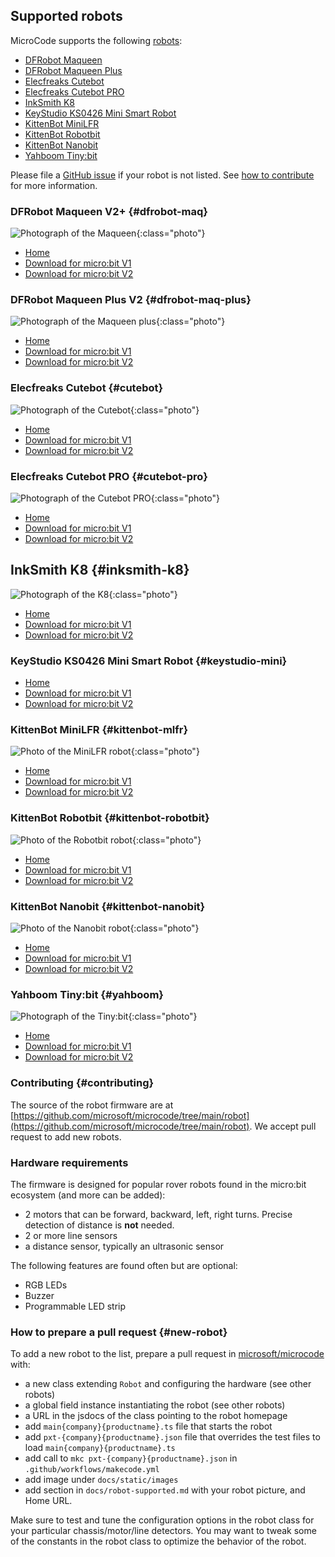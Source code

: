 ## Supported robots

MicroCode supports the following [robots](./robot.md):

-   [DFRobot Maqueen](#dfrobot-maq)
-   [DFRobot Maqueen Plus](#dfrobot-maq-plus)
-   [Elecfreaks Cutebot](#cutebot)
-   [Elecfreaks Cutebot PRO](#cutebot-pro)
-   [InkSmith K8](#inksmith-k8)
-   [KeyStudio KS0426 Mini Smart Robot](#keystudio-mini)
-   [KittenBot MiniLFR](#kittenbot-mlfr)
-   [KittenBot Robotbit](#kittenbot-robotbit)
-   [KittenBot Nanobit](#kittenbot-nanobit)
-   [Yahboom Tiny:bit](#yahboom)

Please file a [GitHub issue](https://github.com/microsoft/microcode/issues?q=is%3Aissue+is%3Aopen+label%3Arobot) if your robot is not listed.
See [how to contribute](#contributing) for more information.

### DFRobot Maqueen V2+ {#dfrobot-maq}

![Photograph of the Maqueen](./images/maqueen.jpeg){:class="photo"}

-   [Home](https://wiki.dfrobot.com/micro_Maqueen_for_micro_bit_SKU_ROB0148-EN)
-   [Download for micro:bit V1](https://microsoft.github.io/microcode/assets/robothex/microcode-robot-dfrobot-maqueen-for-microbit-v1.hex)
-   [Download for micro:bit V2](https://microsoft.github.io/microcode/assets/robothex/microcode-robot-dfrobot-maqueen-for-microbit-v2.hex)

### DFRobot Maqueen Plus V2 {#dfrobot-maq-plus}

![Photograph of the Maqueen plus](./images/dfrobotmaqueenplusv2.jpg){:class="photo"}

-   [Home](https://www.dfrobot.com/product-2026.html)
-   [Download for micro:bit V1](https://microsoft.github.io/microcode/assets/robothex/microcode-robot-dfrobot-maqueen-plus-for-microbit-v1.hex)
-   [Download for micro:bit V2](https://microsoft.github.io/microcode/assets/robothex/microcode-robot-dfrobot-maqueen-plus-for-microbit-v2.hex)

### Elecfreaks Cutebot {#cutebot}

![Photograph of the Cutebot](./images/cutebot.jpeg){:class="photo"}

-   [Home](https://www.elecfreaks.com/micro-bit-smart-cutebot.html)
-   [Download for micro:bit V1](https://microsoft.github.io/microcode/assets/robothex/microcode-robot-elecfreaks-cutebot-for-microbit-v1.hex)
-   [Download for micro:bit V2](https://microsoft.github.io/microcode/assets/robothex/microcode-robot-elecfreaks-cutebot-for-microbit-v2.hex)

### Elecfreaks Cutebot PRO {#cutebot-pro}

![Photograph of the Cutebot PRO](./images/cutebotpro.jpeg){:class="photo"}

-   [Home](https://shop.elecfreaks.com/products/elecfreaks-smart-cutebot-pro-v2-programming-robot-car-for-micro-bit)
-   [Download for micro:bit V1](https://microsoft.github.io/microcode/assets/robothex/microcode-robot-elecfreaks-cutebotpro-for-microbit-v1.hex)
-   [Download for micro:bit V2](https://microsoft.github.io/microcode/assets/robothex/microcode-robot-elecfreaks-cutebotpro-for-microbit-v2.hex)

## InkSmith K8 {#inksmith-k8}

![Photograph of the K8](./images/inksmithk8.webp){:class="photo"}

-   [Home](https://www.inksmith.ca/products/k8-robotics-kit)
-   [Download for micro:bit V1](https://microsoft.github.io/microcode/assets/robothex/microcode-robot-inksmith-k8-for-microbit-v1.hex)
-   [Download for micro:bit V2](https://microsoft.github.io/microcode/assets/robothex/microcode-robot-inksmith-k8-for-microbit-v2.hex)

### KeyStudio KS0426 Mini Smart Robot {#keystudio-mini}

-   [Home](https://wiki.keyestudio.com/KS0426_Keyestudio_Micro%EF%BC%9Abit_Mini_Smart_Robot_Car_Kit_V2)
-   [Download for micro:bit V1](https://microsoft.github.io/microcode/assets/robothex/microcode-robot-keystudio-minismartrobot-for-microbit-v1.hex)
-   [Download for micro:bit V2](https://microsoft.github.io/microcode/assets/robothex/microcode-robot-keystudio-minismartrobot-for-microbit-v2.hex)

### KittenBot MiniLFR {#kittenbot-mlfr}

![Photo of the MiniLFR robot](./images/minilfr.png){:class="photo"}

-   [Home](https://www.kittenbot.cc/products/kittenbot-minilfr-programmable-robot-car-kit-for-microbit)
-   [Download for micro:bit V1](https://microsoft.github.io/microcode/assets/robothex/microcode-robot-kittenbot-minilfr-for-microbit-v1.hex)
-   [Download for micro:bit V2](https://microsoft.github.io/microcode/assets/robothex/microcode-robot-kittenbot-minilfr-for-microbit-v2.hex)

### KittenBot Robotbit {#kittenbot-robotbit}

![Photo of the Robotbit robot](./images/robotbit.webp){:class="photo"}

-   [Home](https://www.kittenbot.cc/products/robotbit-robotics-expansion-board-for-micro-bit)
-   [Download for micro:bit V1](https://microsoft.github.io/microcode/assets/robothex/microcode-robot-kittenbot-robotbit-for-microbit-v1.hex)
-   [Download for micro:bit V2](https://microsoft.github.io/microcode/assets/robothex/microcode-robot-kittenbot-robotbit-for-microbit-v2.hex)

### KittenBot Nanobit {#kittenbot-nanobit}

![Photo of the Nanobit robot](./images/nanobit.webp){:class="photo"}

-   [Home](https://www.kittenbot.cc/products/kittenbot-nanobit-with-kb-link-downloader-for-makecode-python-and-arduino-programming)
-   [Download for micro:bit V1](https://microsoft.github.io/microcode/assets/robothex/microcode-robot-kittenbot-nanobit-for-microbit-v1.hex)
-   [Download for micro:bit V2](https://microsoft.github.io/microcode/assets/robothex/microcode-robot-kittenbot-nanobit-for-microbit-v2.hex)

### Yahboom Tiny:bit {#yahboom}

![Photograph of the Tiny:bit](./images/tinybit.jpeg){:class="photo"}

-   [Home](http://www.yahboom.net/study/Tiny:bit)
-   [Download for micro:bit V1](https://microsoft.github.io/microcode/assets/robothex/microcode-robot-yahboom-tinybit-for-microbit-v1.hex)
-   [Download for micro:bit V2](https://microsoft.github.io/microcode/assets/robothex/microcode-robot-yahboom-tinybit-for-microbit-v2.hex)

### Contributing {#contributing}

The source of the robot firmware are at [https://github.com/microsoft/microcode/tree/main/robot](https://github.com/microsoft/microcode/tree/main/robot). We accept pull request to add new robots.

### Hardware requirements

The firmware is designed for popular rover robots found in the micro:bit ecosystem
(and more can be added):

-   2 motors that can be forward, backward, left, right turns. Precise detection of distance is **not** needed.
-   2 or more line sensors
-   a distance sensor, typically an ultrasonic sensor

The following features are found often but are optional:

-   RGB LEDs
-   Buzzer
-   Programmable LED strip

### How to prepare a pull request {#new-robot}

To add a new robot to the list, prepare a pull request in [microsoft/microcode](https://github.com/microsoft/microcode) with:

-   a new class extending `Robot` and configuring the hardware (see other robots)
-   a global field instance instantiating the robot (see other robots)
-   a URL in the jsdocs of the class pointing to the robot homepage
-   add `main{company}{productname}.ts` file that starts the robot
-   add `pxt-{company}{productname}.json` file that overrides the test files to load `main{company}{productname}.ts`
-   add call to `mkc pxt-{company}{productname}.json` in `.github/workflows/makecode.yml`
-   add image under `docs/static/images`
-   add section in `docs/robot-supported.md` with your robot picture, and Home URL.

Make sure to test and tune the configuration options in the robot class for your particular
chassis/motor/line detectors. You may want to tweak some of the constants in the robot class to optimize the behavior of the robot.
